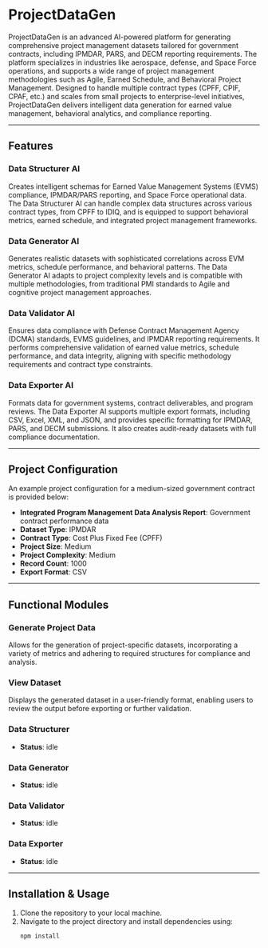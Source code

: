 # ProjectDataGen

ProjectDataGen is an advanced AI-powered platform for generating comprehensive project management datasets tailored for government contracts, including IPMDAR, PARS, and DECM reporting requirements. The platform specializes in industries like aerospace, defense, and Space Force operations, and supports a wide range of project management methodologies such as Agile, Earned Schedule, and Behavioral Project Management. Designed to handle multiple contract types (CPFF, CPIF, CPAF, etc.) and scales from small projects to enterprise-level initiatives, ProjectDataGen delivers intelligent data generation for earned value management, behavioral analytics, and compliance reporting.

---

## Features

### Data Structurer AI
Creates intelligent schemas for Earned Value Management Systems (EVMS) compliance, IPMDAR/PARS reporting, and Space Force operational data. The Data Structurer AI can handle complex data structures across various contract types, from CPFF to IDIQ, and is equipped to support behavioral metrics, earned schedule, and integrated project management frameworks.

### Data Generator AI
Generates realistic datasets with sophisticated correlations across EVM metrics, schedule performance, and behavioral patterns. The Data Generator AI adapts to project complexity levels and is compatible with multiple methodologies, from traditional PMI standards to Agile and cognitive project management approaches.

### Data Validator AI
Ensures data compliance with Defense Contract Management Agency (DCMA) standards, EVMS guidelines, and IPMDAR reporting requirements. It performs comprehensive validation of earned value metrics, schedule performance, and data integrity, aligning with specific methodology requirements and contract type constraints.

### Data Exporter AI
Formats data for government systems, contract deliverables, and program reviews. The Data Exporter AI supports multiple export formats, including CSV, Excel, XML, and JSON, and provides specific formatting for IPMDAR, PARS, and DECM submissions. It also creates audit-ready datasets with full compliance documentation.

---

## Project Configuration
An example project configuration for a medium-sized government contract is provided below:

- **Integrated Program Management Data Analysis Report**: Government contract performance data
- **Dataset Type**: IPMDAR
- **Contract Type**: Cost Plus Fixed Fee (CPFF)
- **Project Size**: Medium
- **Project Complexity**: Medium
- **Record Count**: 1000
- **Export Format**: CSV

---

## Functional Modules

### Generate Project Data
Allows for the generation of project-specific datasets, incorporating a variety of metrics and adhering to required structures for compliance and analysis.

### View Dataset
Displays the generated dataset in a user-friendly format, enabling users to review the output before exporting or further validation.

### Data Structurer
- **Status**: idle

### Data Generator
- **Status**: idle

### Data Validator
- **Status**: idle

### Data Exporter
- **Status**: idle

---

## Installation & Usage

1. Clone the repository to your local machine.
2. Navigate to the project directory and install dependencies using:
   ```bash
   npm install
